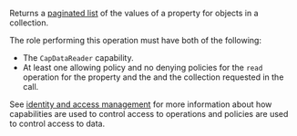 Returns a [paginated list](/#pagination) of the values of a property for objects in a collection.

The role performing this operation must have both of the following:
- The `CapDataReader` capability.
- At least one allowing policy and no denying policies for the `read` operation for the property and the and the
  collection requested in the call.

See [identity and access management](/data-security/identity-and-access-management) for more information about how
capabilities are used to control access to operations and policies are used to control access to data.